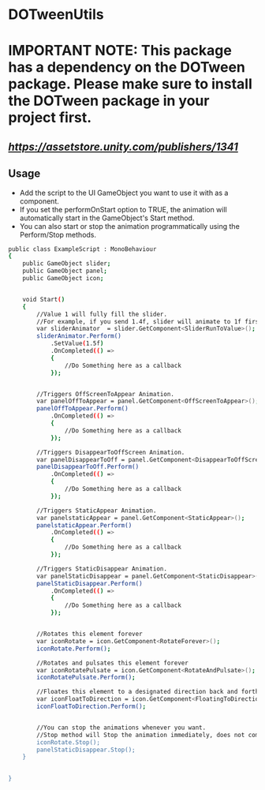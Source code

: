# DOTweenUtils

 # IMPORTANT NOTE: This package has a dependency on the DOTween package. Please make sure to install the DOTween package in your project first. <br>
## _https://assetstore.unity.com/publishers/1341_

## Usage
- Add the script to the UI GameObject you want to use it with as a component.
- If you set the performOnStart option to TRUE, the animation will automatically start in the GameObject's Start method.
- You can also start or stop the animation programmatically using the Perform/Stop methods.
```sh
public class ExampleScript : MonoBehaviour
{  
    public GameObject slider;
    public GameObject panel;
    public GameObject icon;


    void Start()
    {
        //Value 1 will fully fill the slider.
        //For example, if you send 1.4f, slider will animate to 1f first, and then will zero out itself and lastly animato to 0.4f
        var sliderAnimator  = slider.GetComponent<SliderRunToValue>();
        sliderAnimator.Perform()
            .SetValue(1.5f)
            .OnCompleted(() => 
            { 
                //Do Something here as a callback
            });


        //Triggers OffScreenToAppear Animation.
        var panelOffToAppear = panel.GetComponent<OffScreenToAppear>();
        panelOffToAppear.Perform()
            .OnCompleted(() =>
            {
                //Do Something here as a callback
            });

        //Triggers DisappearToOffScreen Animation.
        var panelDisappearToOff = panel.GetComponent<DisappearToOffScreen>();
        panelDisappearToOff.Perform()
            .OnCompleted(() =>
            {
                //Do Something here as a callback
            });

        //Triggers StaticAppear Animation.
        var panelstaticAppear = panel.GetComponent<StaticAppear>();
        panelstaticAppear.Perform()
            .OnCompleted(() =>
            {
                //Do Something here as a callback
            });

        //Triggers StaticDisappear Animation.
        var panelStaticDisappear = panel.GetComponent<StaticDisappear>();
        panelStaticDisappear.Perform()
            .OnCompleted(() =>
            {
                //Do Something here as a callback
            });


        //Rotates this element forever
        var iconRotate = icon.GetComponent<RotateForever>();
        iconRotate.Perform();

        //Rotates and pulsates this element forever
        var iconRotatePulsate = icon.GetComponent<RotateAndPulsate>();
        iconRotatePulsate.Perform();

        //Floates this element to a designated direction back and forth(like and arrow icon)
        var iconFloatToDirection = icon.GetComponent<FloatingToDirection>();
        iconFloatToDirection.Perform();


        //You can stop the animations whenever you want.
        //Stop method will Stop the animation immediately, does not complete the animation loop so, don't forget to reset the values after calling it.
        iconRotate.Stop();
        panelStaticDisappear.Stop();
    }

    
}
```


